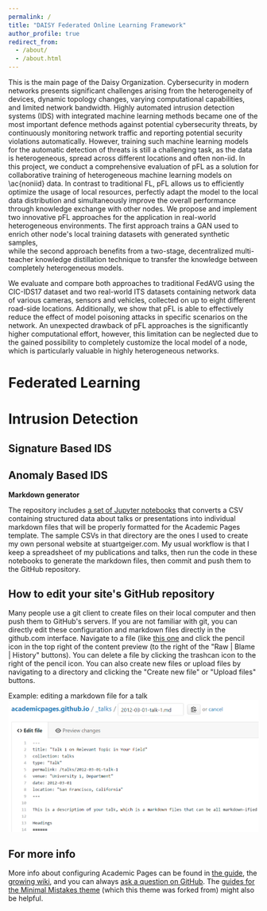```yaml
---
permalink: /
title: "DAISY Federated Online Learning Framework"
author_profile: true
redirect_from: 
  - /about/
  - /about.html
---
```


This is the main page of the Daisy Organization. 
Cybersecurity in modern networks presents significant challenges arising from the heterogeneity of devices, dynamic topology changes, varying computational capabilities, and limited network bandwidth. Highly automated intrusion detection systems (IDS) with integrated machine learning methods became one of the most important defence methods against potential cybersecurity threats, by continuously monitoring network traffic and reporting potential security violations automatically. However, training such machine learning models for the automatic detection of threats is still a challenging task, as the data is heterogeneous, spread across different locations and often non-iid. 
In this project, we conduct a comprehensive evaluation of pFL as a solution for collaborative training of heterogeneous machine learning models on \ac{noniid} data. In contrast to traditional FL, pFL allows us to efficiently optimize the usage of local resources, perfectly adapt the model to the local data distribution and simultaneously improve the overall performance through knowledge exchange with other nodes. We propose and implement two innovative pFL approaches for the application in real-world heterogeneous environments. The first approach trains a GAN used to enrich other node's local training datasets with generated synthetic samples,   
while the second approach benefits from a two-stage, decentralized multi-teacher knowledge distillation technique to transfer the knowledge between completely heterogeneous models. 

 
We evaluate and compare both approaches to traditional FedAVG using the CIC-IDS17 dataset and two real-world ITS datasets containing network data of various cameras, sensors and vehicles, collected on up to eight different road-side locations. 
Additionally, we show that pFL is able to effectively reduce the effect of model poisoning attacks in specific scenarios on the network.
An unexpected drawback of pFL  approaches is the significantly higher computational effort, however, this limitation can be neglected due to the gained possibility to completely customize the local model of a node, which is particularly valuable in  highly heterogeneous networks. 

Federated Learning
======


Intrusion Detection  
======

Signature Based IDS
------


Anomaly Based IDS 
------


**Markdown generator**

The repository includes [a set of Jupyter notebooks](https://github.com/academicpages/academicpages.github.io/tree/master/markdown_generator
) that converts a CSV containing structured data about talks or presentations into individual markdown files that will be properly formatted for the Academic Pages template. The sample CSVs in that directory are the ones I used to create my own personal website at stuartgeiger.com. My usual workflow is that I keep a spreadsheet of my publications and talks, then run the code in these notebooks to generate the markdown files, then commit and push them to the GitHub repository.

How to edit your site's GitHub repository
------
Many people use a git client to create files on their local computer and then push them to GitHub's servers. If you are not familiar with git, you can directly edit these configuration and markdown files directly in the github.com interface. Navigate to a file (like [this one](https://github.com/academicpages/academicpages.github.io/blob/master/_talks/2012-03-01-talk-1.md) and click the pencil icon in the top right of the content preview (to the right of the "Raw | Blame | History" buttons). You can delete a file by clicking the trashcan icon to the right of the pencil icon. You can also create new files or upload files by navigating to a directory and clicking the "Create new file" or "Upload files" buttons. 

Example: editing a markdown file for a talk
![Editing a markdown file for a talk](/images/editing-talk.png)

For more info
------
More info about configuring Academic Pages can be found in [the guide](https://academicpages.github.io/markdown/), the [growing wiki](https://github.com/academicpages/academicpages.github.io/wiki), and you can always [ask a question on GitHub](https://github.com/academicpages/academicpages.github.io/discussions). The [guides for the Minimal Mistakes theme](https://mmistakes.github.io/minimal-mistakes/docs/configuration/) (which this theme was forked from) might also be helpful.
